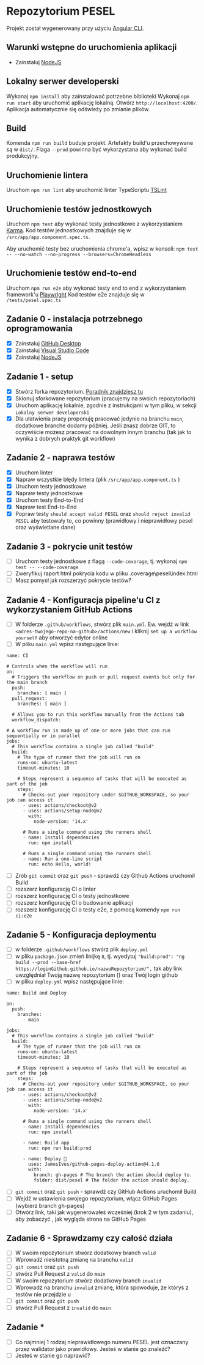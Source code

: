 # Repozytorium PESEL

Projekt został wygenerowany przy użyciu [Angular CLI](https://github.com/angular/angular-cli).

## Warunki wstępne do uruchomienia aplikacji
- Zainstaluj [NodeJS](https://nodejs.org/en/)

## Lokalny serwer developerski
Wykonaj `npm install` aby zainstalować potrzebne biblioteki
Wykonaj `npm run start` aby uruchomić aplikację lokalną.
Otwórz `http://localhost:4200/`. Aplikacja automatycznie się odświeży po zmianie plików.

## Build

Komenda `npm run build` buduje projekt. Artefakty build'u przechowywane są w `dist/`. Flaga `--prod` powinna być wykorzystana aby wykonać build produkcyjny.

## Uruchomienie lintera

Uruchom `npm run lint` aby uruchomić linter TypeScriptu [TSLint](https://palantir.github.io/tslint/)

## Uruchomienie testów jednostkowych

Uruchom `npm test` aby wykonać testy jednostkowe z wykorzystaniem [Karma](https://karma-runner.github.io).
Kod testów jednostkowych znajduje się w `/src/app/app.component.spec.ts`.

Aby uruchomić testy bez uruchomienia chrome'a, wpisz w konsoli: `npm test -- --no-watch --no-progress --browsers=ChromeHeadless`

## Uruchomienie testów end-to-end

Uruchom `npm run e2e` aby wykonać testy end to end z wykorzystaniem framework'u [Playwright](https://playwright.dev/)
Kod testów e2e znajduje się w `/tests/pesel.spec.ts`

## Zadanie 0 - instalacja potrzebnego oprogramowania
- [x] Zainstaluj [GitHub Desktop](https://desktop.github.com/)
- [x] Zainstaluj [Visual Studio Code](https://code.visualstudio.com/)
- [x] Zainstaluj [NodeJS](https://nodejs.org/en/)

## Zadanie 1 - setup
- [x] Stwórz forka repozytorium. [Poradnik znajdziesz tu](https://docs.github.com/en/get-started/quickstart/fork-a-repo)
- [x] Sklonuj sforkowane repozytorium (pracujemy na swoich repozytoriach)
- [x] Uruchom aplikację lokalnie, zgodnie z instrukcjami w tym pliku, w sekcji `Lokalny serwer developerski`
- [x] Dla ułatwienia pracy proponuję pracować jedynie na branchu `main`, dodatkowe branche dodamy później. Jeśli znasz dobrze GIT, to oczywiście możesz pracować na dowolnym innym branchu (tak jak to wynika z dobrych praktyk git workflow)

## Zadanie 2 - naprawa testów
- [x] Uruchom linter
- [x] Napraw wszystkie błędy lintera (plik `/src/app/app.component.ts` )
- [x] Uruchom testy jednostkowe
- [x] Napraw testy jednostkowe
- [x] Uruchom testy End-to-End
- [x] Napraw test End-to-End
- [x] Popraw testy `should accept valid PESEL` oraz `should reject invalid PESEL` aby testowały to, co powinny (prawidłowy i nieprawidłowy pesel oraz wyświetlane dane)

## Zadanie 3 - pokrycie unit testów
- [ ] Uruchom testy jednostkowe z flagą `--code-coverage`, tj. wykonaj `npm test -- --code-coverage` 
- [ ] Zweryfikuj raport html pokrycia kodu w pliku .coverage\pesel\index.html
- [ ] Masz pomysł jak rozszerzyć pokrycie testów?

## Zadanie 4 - Konfiguracja pipeline'u CI z wykorzystaniem GitHub Actions
- [ ] W folderze `.github/workflows`, stwórz plik `main.yml`. Ew. wejdź w link `<adres-twojego-repo-na-github>/actions/new` i kliknij `set up a workflow yourself` aby otworzyć edytor online
- [ ] W pliku `main.yml` wpisz następujące linie:

~~~
name: CI

# Controls when the workflow will run
on:
  # Triggers the workflow on push or pull request events but only for the main branch
  push:
    branches: [ main ]
  pull_request:
    branches: [ main ]

  # Allows you to run this workflow manually from the Actions tab
  workflow_dispatch:

# A workflow run is made up of one or more jobs that can run sequentially or in parallel
jobs:
  # This workflow contains a single job called "build"
  build:
    # The type of runner that the job will run on
    runs-on: ubuntu-latest
    timeout-minutes: 10

    # Steps represent a sequence of tasks that will be executed as part of the job
    steps:
      # Checks-out your repository under $GITHUB_WORKSPACE, so your job can access it
      - uses: actions/checkout@v2
      - uses: actions/setup-node@v2
        with:
          node-version: '14.x'

      # Runs a single command using the runners shell
      - name: Install dependencies
        run: npm install
        
      # Runs a single command using the runners shell
      - name: Run a one-line script
        run: echo Hello, world!
~~~
- [ ] Zrób `git commit` oraz `git push` - sprawdź czy Github Actions uruchomił Build
- [ ] rozszerz konfigurację CI o linter
- [ ] rozszerz konfigurację CI o testy jednostkowe
- [ ] rozszerz konfigurację CI o budowanie aplikacji
- [ ] rozszerz konfigurację CI o testy e2e, z pomocą komendy `npm run ci:e2e`

## Zadanie 5 - Konfiguracja deploymentu
- [ ] w folderze `.github/workflows` stwórz plik `deploy.yml`
- [ ] w pliku `package.json` zmień linijkę `8`, tj. wyedytuj `"build:prod": "ng build --prod --base-href https://loginGithub.github.io/nazwaRepozytorium/",` tak aby link uwzględniał Twoją nazwę repozytorium () oraz Twój login github
- [ ] w pliku `deploy.yml` wpisz następujące linie:
~~~
name: Build and Deploy

on:
  push:
    branches:
      - main

jobs:
  # This workflow contains a single job called "build"
  build:
    # The type of runner that the job will run on
    runs-on: ubuntu-latest
    timeout-minutes: 10

    # Steps represent a sequence of tasks that will be executed as part of the job
    steps:
      # Checks-out your repository under $GITHUB_WORKSPACE, so your job can access it
      - uses: actions/checkout@v2
      - uses: actions/setup-node@v2
        with:
          node-version: '14.x'

      # Runs a single command using the runners shell
      - name: Install dependencies
        run: npm install

      - name: Build app
        run: npm run build:prod

      - name: Deploy 🚀
        uses: JamesIves/github-pages-deploy-action@4.1.6
        with:
          branch: gh-pages # The branch the action should deploy to.
          folder: dist/pesel # The folder the action should deploy.
~~~
- [ ] `git commit` oraz `git push` - sprawdź czy GitHub Actions uruchomił Build
- [ ] Wejdź w ustawienia swojego repozytorium, włącz GitHub Pages (wybierz branch gh-pages)
- [ ] Otwórz link, taki jak wygenerowałeś wcześniej (krok 2 w tym zadaniu), aby zobaczyć , jak wygląda strona na GitHub Pages
 ## Zadanie 6 - Sprawdzamy czy całość działa
- [ ] W swoim repozytorium stwórz dodatkowy branch `valid`
- [ ] Wprowadź nieistotną zmianę na branchu `valid`
- [ ] `git commit` oraz `git push`
- [ ] stwórz Pull Request z `valid` do `main`
- [ ] W swoim repozytorium stwórz dodatkowy branch `invalid`
- [ ] Wprowadź na branchu `invalid` zmianę, która spowoduje, że któryś z testów nie przejdzie u
- [ ] `git commit` oraz `git push`
- [ ] stwórz Pull Request z `invalid` do `main`

 ## Zadanie *
- [ ] Co najmniej 1 rodzaj nieprawidłowego numeru PESEL jest oznaczany przez walidator jako prawidłowy. Jesteś w stanie go znaleźć?
- [ ] Jesteś w stanie go naprawić?
